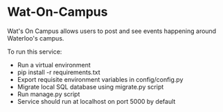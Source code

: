 # Wat-On-Campus

Wat's On Campus allows users to post and see events happening around Waterloo's campus.

To run this service:
- Run a virtual environment
- pip install -r requirements.txt
- Export requisite environment variables in config/config.py
- Migrate local SQL database using migrate.py script
- Run manage.py script
- Service should run at localhost on port 5000 by default
